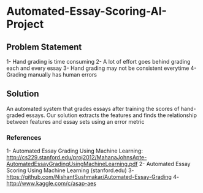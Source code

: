 # Automated-Essay-Scoring-AI-Project
## Problem Statement
1- Hand grading is time consuming
2- A lot of effort goes behind grading each and every essay
3- Hand grading may not be consistent everytime
4- Grading manually has human errors
## Solution
An automated system that grades essays after training the scores of hand-graded essays. 
Our solution extracts the features and finds the relationship between features and essay sets using an error metric
### References 
1- Automated Essay Grading Using Machine Learning: http://cs229.stanford.edu/proj2012/MahanaJohnsApte-AutomatedEssayGradingUsingMachineLearning.pdf
2- Automated Essay Scoring Using Machine Learning (stanford.edu)
3- https://github.com/NishantSushmakar/Automated-Essay-Grading
4- http://www.kaggle.com/c/asap-aes
